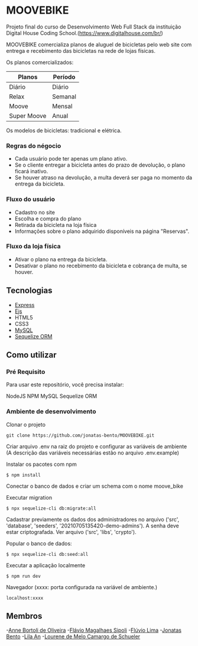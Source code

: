 # MOOVEBIKE

Projeto final do curso de Desenvolvimento Web Full Stack da instituição Digital House Coding School.(https://www.digitalhouse.com/br/)

MOOVEBIKE comercializa planos de aluguel de bicicletas pelo web site com entrega e recebimento das bicicletas na rede de lojas físicas.

Os planos comercializados:

| Planos      | Período |
| ----------- | ------- |
| Diário      | Diário  |
| Relax       | Semanal |
| Moove       | Mensal  |
| Super Moove | Anual   |

Os modelos de bicicletas: tradicional e elétrica.

### Regras do négocio

- Cada usuário pode ter apenas um plano ativo.
- Se o cliente entregar a bicicleta antes do prazo de devolução, o plano ficará inativo.
- Se houver atraso na devolução, a multa deverá ser paga no momento da entrega da bicicleta.

### Fluxo do usuário

- Cadastro no site
- Escolha e compra do plano
- Retirada da bicicleta na loja física
- Informações sobre o plano adquirido disponíveis na página "Reservas".

### Fluxo da loja física

- Ativar o plano na entrega da bicicleta.
- Desativar o plano no recebimento da bicicleta e cobrança de multa, se houver.

## Tecnologias

- [Express](https://expressjs.com/pt-br/)
- [Ejs](https://ejs.co/)
- HTML5
- CSS3
- [MySQL](https://www.mysql.com/)
- [Sequelize ORM](https://sequelize.org/master/)

## Como utilizar

### Pré Requisito

Para usar este repositório, você precisa instalar:

NodeJS
NPM
MySQL
Sequelize ORM

### Ambiente de desenvolvimento

Clonar o projeto

```
git clone https://github.com/jonatas-bento/MOOVEBIKE.git
```

Criar arquivo .env na raiz do projeto e configurar as variáveis de ambiente
(A descrição das variáveis necessárias estão no arquivo .env.example)

Instalar os pacotes com npm

```
$ npm install
```

Conectar o banco de dados e criar um schema com o nome moove_bike

Executar migration

```
$ npx sequelize-cli db:migrate:all
```

Cadastrar previamente os dados dos administradores no arquivo ('src', 'database', 'seeders', '20210705135420-demo-admins').
A senha deve estar criptografada. Ver arquivo ('src', 'libs', 'crypto').

Popular o banco de dados:

```
$ npx sequelize-cli db:seed:all
```

Executar a aplicação localmente

```
$ npm run dev
```

Navegador (xxxx: porta configurada na variável de ambiente.)

```
localhost:xxxx
```

## Membros

-[Anne Bortoli de Oliveira](https://github.com/ANNEBORTOLI) -[Flávio Magalhaes Sipoli](https://github.com/flavio-sipoli) -[Flúvio Lima](https://github.com/Gh0ulbrz) -[Jonatas Bento](https://github.com/jonatas-bento) -[Lila An](https://github.com/lilex82) -[Lourene de Melo Camargo de Schueler](https://github.com/Lourene-MCSchueler)
